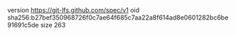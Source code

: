 version https://git-lfs.github.com/spec/v1
oid sha256:b27bef350968726f0c7ae64f685c7aa22a8f614ad8e0601282bc6be91691c5de
size 263
